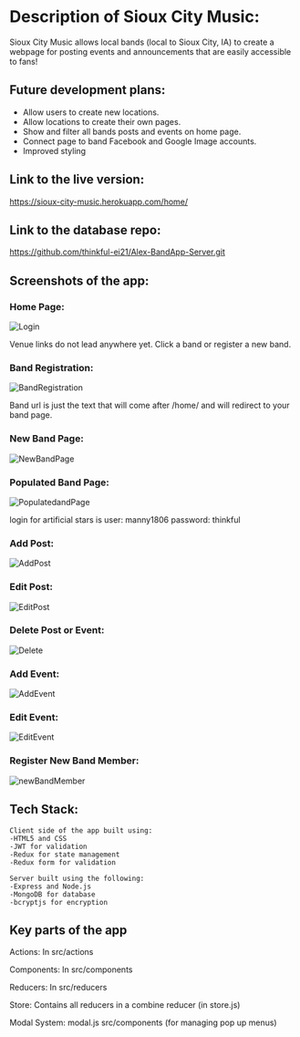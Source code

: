 # Description of Sioux City Music: 

Sioux City Music allows local bands (local to Sioux City, IA) to create a webpage for posting events and announcements that are easily accessible to fans!

## Future development plans:
- Allow users to create new locations.
- Allow locations to create their own pages.
- Show and filter all bands posts and events on home page.
- Connect page to band Facebook and Google Image accounts.
- Improved styling

## Link to the live version:

https://sioux-city-music.herokuapp.com/home/

## Link to the database repo:

https://github.com/thinkful-ei21/Alex-BandApp-Server.git

## Screenshots of the app:

### Home Page:
![Login](src/pics/HomePage.png)

Venue links do not lead anywhere yet. Click a band or register a new band.

### Band Registration:

![BandRegistration](src/pics/register_new_band.png)

Band url is just the text that will come after /home/ and will redirect to your band page.

### New Band Page:
![NewBandPage](src/pics/new_band_page.png)

### Populated Band Page:
![PopulatedandPage](src/pics/loaded_band_page.png)

login for artificial stars is user: manny1806 password: thinkful

### Add Post:
![AddPost](src/pics/add_post.png)

### Edit Post:
![EditPost](src/pics/edit_post.png)

### Delete Post or Event:
![Delete](src/pics/delete.png)

### Add Event:
![AddEvent](src/pics/add_event.png)

### Edit Event:
![EditEvent](src/pics/edit_event.png)

### Register New Band Member:
![newBandMember](src/pics/register_new_band_member.png)

## Tech Stack:

    Client side of the app built using: 
    -HTML5 and CSS
    -JWT for validation
    -Redux for state management
    -Redux form for validation

    Server built using the following:
    -Express and Node.js
    -MongoDB for database
    -bcryptjs for encryption

## Key parts of the app

Actions: In src/actions

Components: In src/components

Reducers: In src/reducers

Store: Contains all reducers in a combine reducer (in store.js)

Modal System: modal.js src/components (for managing pop up menus)
